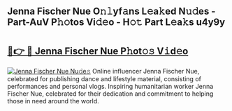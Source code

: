 ## Jenna Fischer Nue O𝚗𝚕yf𝚊ns L𝚎a𝚔ed N𝚞𝚍es - Part-AuV P𝚑𝚘tos Vi𝚍𝚎o - H𝚘𝚝 Part L𝚎a𝚔s u4y9y

# <h2><a href="http://kf6vrwd.oniu.top/?m=Jenna+Fischer+Nue">🔗👉 🔴 Jenna Fischer Nue P𝚑ot𝚘𝚜 V𝚒d𝚎o</a></h2>

[![Jenna Fischer Nue Nu𝚍e𝚜](https://i.imgur.com/0qMVB7G.gif)](http://kf6vrwd.oniu.top/?m=Jenna+Fischer+Nue)
Online influencer Jenna Fischer Nue, celebrated for publishing dance and lifestyle material, consisting of performances and personal vlogs. Inspiring humanitarian worker Jenna Fischer Nue, celebrated for their dedication and commitment to helping those in need around the world.  
